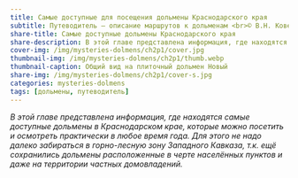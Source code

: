 ```yaml
---
title: Самые доступные для посещения дольмены Краснодарского края
subtitle: Путеводитель — описание маршрутов к дольменам <br>© В.Н. Ковешников
share-title: Самые доступные дольмены Краснодарского края
share-description: В этой главе представлена информация, где находятся самые доступные дольмены в Краснодарском крае, которые можно посетить и осмотреть практически в любое время года. Для этого не надо далеко забираться в горно-лесную зону Западного Кавказа, т.к. ещё сохранились дольмены расположенные в черте населённых пунктов и даже на территории частных домовладений.
cover-img: /img/mysteries-dolmens/ch2p1/cover.jpg
thumbnail-img: /img/mysteries-dolmens/ch2p1/thumb.webp
thumbnail-caption: Общий вид на плиточный дольмен Новый
share-img: /img/mysteries-dolmens/ch2p1/cover-s.jpg
categories: mysteries-dolmens
tags: [дольмены, путеводитель]
---
```

_В этой главе представлена информация, где находятся самые доступные дольмены в Краснодарском крае, которые можно посетить и осмотреть практически в любое время года. Для этого не надо далеко забираться в горно-лесную зону Западного Кавказа, т.к. ещё сохранились дольмены расположенные в черте населённых пунктов и даже на территории частных домовладений._
